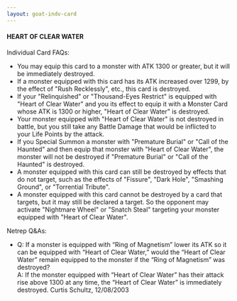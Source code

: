 ```yaml
---
layout: goat-indv-card
---
```


#### HEART OF CLEAR WATER

Individual Card FAQs:

*   You may equip this card to a monster with ATK 1300 or greater, but it will be immediately destroyed.
*   If a monster equipped with this card has its ATK increased over 1299, by the effect of "Rush Recklessly", etc., this card is destroyed.
*   If your "Relinquished" or "Thousand-Eyes Restrict" is equipped with "Heart of Clear Water" and you its effect to equip it with a Monster Card whose ATK is 1300 or higher, "Heart of Clear Water" is destroyed.
*   Your monster equipped with "Heart of Clear Water" is not destroyed in battle, but you still take any Battle Damage that would be inflicted to your Life Points by the attack.
*   If you Special Summon a monster with "Premature Burial" or "Call of the Haunted" and then equip that monster with "Heart of Clear Water", the monster will not be destroyed if "Premature Burial" or "Call of the Haunted" is destroyed.
*   A monster equipped with this card can still be destroyed by effects that do not target, such as the effects of "Fissure", "Dark Hole", "Smashing Ground", or "Torrential Tribute".
*   A monster equipped with this card cannot be destroyed by a card that targets, but it may still be declared a target. So the opponent may activate "Nightmare Wheel" or "Snatch Steal" targeting your monster equipped with "Heart of Clear Water".

Netrep Q&As:

*   Q: If a monster is equipped with “Ring of Magnetism” lower its ATK so it can be equipped with “Heart of Clear Water,” would the “Heart of Clear Water” remain equipped to the monster if the “Ring of Magnetism” was destroyed?  
    A: If the monster equipped with “Heart of Clear Water” has their attack rise above 1300 at any time, the “Heart of Clear Water” is immediately destroyed. Curtis Schultz, 12/08/2003